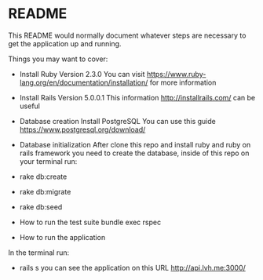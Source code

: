 # README

This README would normally document whatever steps are necessary to get the
application up and running.

Things you may want to cover:

* Install Ruby Version 2.3.0
You can visit https://www.ruby-lang.org/en/documentation/installation/ for more information

* Install Rails Version 5.0.0.1
This information http://installrails.com/ can be useful

* Database creation
Install PostgreSQL You can use this guide https://www.postgresql.org/download/

* Database initialization
After clone this repo and install ruby and ruby on rails framework you need to create the database, inside of this repo on your terminal run: 

* rake db:create
* rake db:migrate
* rake db:seed

* How to run the test suite
bundle exec rspec

* How to run the application

In the terminal run:

* rails s
you can see the application on this URL http://api.lvh.me:3000/
